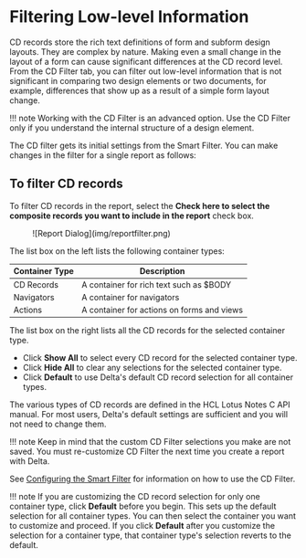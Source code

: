 # Filtering Low-level Information

CD records store the rich text definitions of form and subform design layouts. They are complex by nature. Making even a small change in the layout of a form can cause significant differences at the CD record level. From the CD Filter tab, you can filter out low-level information that is not significant in comparing two design elements or two documents, for example, differences that show up as a result of a simple form layout change.

!!! note
    Working with the CD Filter is an advanced option. Use the CD Filter only if you understand the internal structure of a design element.
    
The CD filter gets its initial settings from the Smart Filter. You can make changes in the filter for a single report as follows:

## To filter CD records
To filter CD records in the report, select the **Check here to select the composite records you want to include in the report** check box.
<figure markdown="1">
  ![Report Dialog](img/reportfilter.png)
</figure>

The list box on the left lists the following container types:

| Container Type | Description |
| --- | --- |
| CD Records | A container for rich text such as $BODY |
| Navigators | A container for navigators |
| Actions | A container for actions on forms and views |

The list box on the right lists all the CD records for the selected container type.

* Click **Show All** to select every CD record for the selected container type.
* Click **Hide All** to clear any selections for the selected container type.
* Click **Default** to use Delta's default CD record selection for all container types.

The various types of CD records are defined in the HCL Lotus Notes C API manual. For most users, Delta's default settings are sufficient and you will not need to change them.

!!! note
    Keep in mind that the custom CD Filter selections you make are not saved. You must re-customize CD Filter the next time you create a report with Delta.
    
See [Configuring the Smart Filter](smartfilter.md) for information on how to use the CD Filter.

!!! note
    If you are customizing the CD record selection for only one container type, click **Default** before you begin. This sets up the default selection for all container types. You can then select the container you want to customize and proceed. If you click **Default** after you customize the selection for a container type, that container type's selection reverts to the default.
